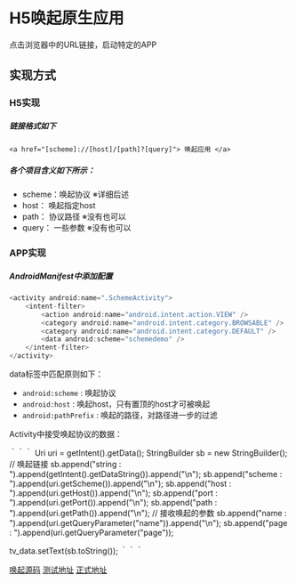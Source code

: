 # H5唤起原生应用

点击浏览器中的URL链接，启动特定的APP

## 实现方式

### H5实现

##### 链接格式如下

```
<a href="[scheme]://[host]/[path]?[query]"> 唤起应用 </a> 
```

##### 各个项目含义如下所示：
 * scheme：唤起协议	※详细后述
 * host：  唤起指定host
 * path：  协议路径	※没有也可以
 * query： 一些参数	※没有也可以

### APP实现

##### AndroidManifest中添加配置

```java
<activity android:name=".SchemeActivity">
	<intent-filter>
		<action android:name="android.intent.action.VIEW" />
		<category android:name="android.intent.category.BROWSABLE" />
		<category android:name="android.intent.category.DEFAULT" />
		<data android:scheme="schemedemo" />
	</intent-filter>
</activity>
```

  data标签中匹配原则如下：
 * `android:scheme` : 唤起协议
 * `android:host` : 唤起host，只有置顶的host才可被唤起
 * `android:pathPrefix` : 唤起的路径，对路径进一步的过滤

  Activity中接受唤起协议的数据：

｀｀｀
Uri uri = getIntent().getData();
StringBuilder sb = new StringBuilder();
// 唤起链接
sb.append("string : ").append(getIntent().getDataString()).append("\n");
sb.append("scheme : ").append(uri.getScheme()).append("\n");
sb.append("host : ").append(uri.getHost()).append("\n");
sb.append("port : ").append(uri.getPort()).append("\n");
sb.append("path : ").append(uri.getPath()).append("\n");
// 接收唤起的参数
sb.append("name : ").append(uri.getQueryParameter("name")).append("\n");
sb.append("page : ").append(uri.getQueryParameter("page"));

tv_data.setText(sb.toString());
｀｀｀

  

[唤起源码](https://raw.githubusercontent.com/jingle1267/AndroidSchemeDemo/master/html/callback.html) 
[测试地址](https://rawgit.com/jingle1267/AndroidSchemeDemo/master/html/callback.html) 
[正式地址](https://cdn.rawgit.com/jingle1267/AndroidSchemeDemo/master/html/callback.html) 
